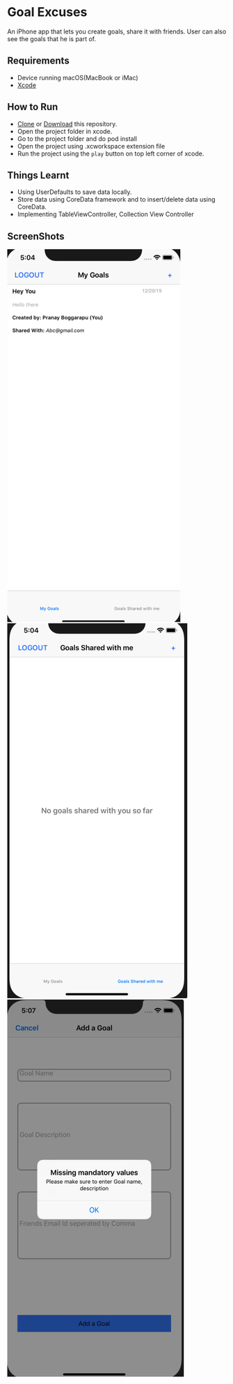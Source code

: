 # Goal Excuses

An iPhone app that lets you create goals, share it with friends. User can also see the goals that he is part of.

## Requirements

 * Device running macOS(MacBook or iMac) 
 * [Xcode](https://developer.apple.com/xcode/)

## How to Run
* [Clone](https://github.com/pranayboggarapu/GoalExcuses) or [Download](https://github.com/pranayboggarapu/GoalExcuses/archive/master.zip) this repository.
* Open the project folder in xcode.
* Go to the project folder and do pod install
* Open the project using .xcworkspace extension file
* Run the project using the `play` button on top left corner of xcode.

## Things Learnt

* Using UserDefaults to save data locally.
* Store data using CoreData framework and to insert/delete data using CoreData.
* Implementing TableViewController, Collection View Controller


## ScreenShots

<img src = "https://github.com/pranayboggarapu/GoalExcuses/blob/master/Screen%20Shot%202019-12-29%20at%205.04.01%20PM.png"/>

<img src = "https://github.com/pranayboggarapu/GoalExcuses/blob/master/Screen%20Shot%202019-12-29%20at%205.04.07%20PM.png"/>

<img src = "https://github.com/pranayboggarapu/GoalExcuses/blob/master/Screen%20Shot%202019-12-29%20at%205.07.31%20PM.png"/>
